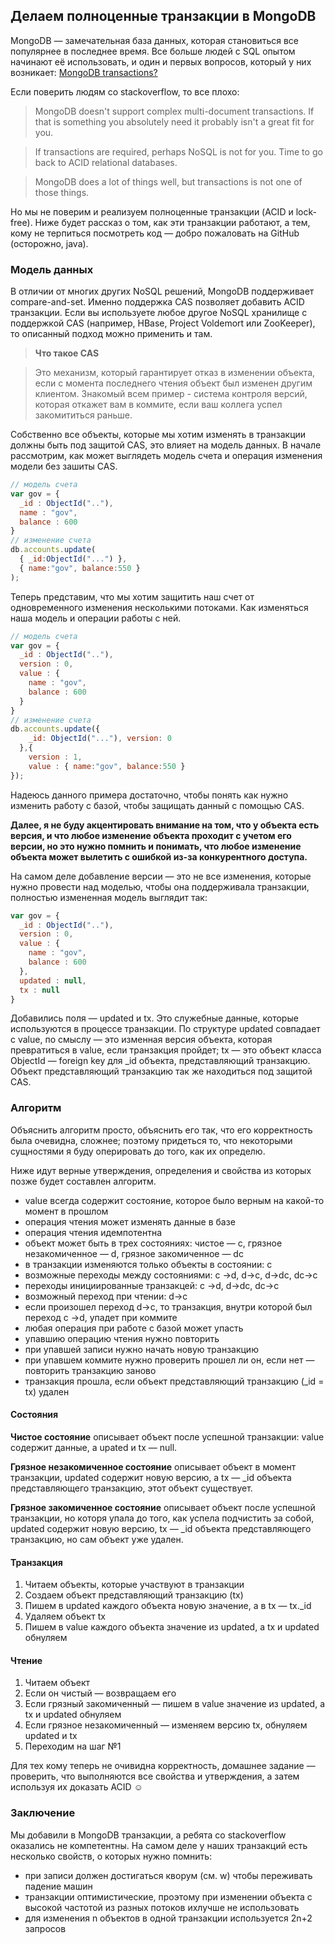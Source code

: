 ## Делаем полноценные транзакции в MongoDB

MongoDB — замечательная база данных, которая становиться все популярнее в последнее время. 
Все больше людей с SQL опытом начинают её использовать, и один и первых вопросов, который у 
них возникает: [MongoDB transactions?](http://stackoverflow.com/questions/2655251/mongodb-transactions)

Если поверить людям со stackoverflow, то все плохо:
> MongoDB doesn't support complex multi-document transactions. If that is something you absolutely 
need it probably isn't a great fit for you.

> If transactions are required, perhaps NoSQL is not for you. Time to go back to ACID relational databases.

> MongoDB does a lot of things well, but transactions is not one of those things.

Но мы не поверим и реализуем полноценные транзакции (ACID и lock-free). Ниже будет рассказ о том, 
как эти транзакции работают, а тем, кому не терпиться посмотреть код — добро пожаловать на GitHub (осторожно, java).

### Модель данных

В отличии от многих других NoSQL решений, MongoDB поддерживает compare-and-set. Именно поддержка CAS 
позволяет добавить ACID транзакции. Если вы используете любое другое NoSQL хранилище с поддержкой CAS 
(например, HBase, Project Voldemort или ZooKeeper), то описанный подход можно применить и там.

> **Что такое CAS**

> Это механизм, который гарантирует отказ в изменении объекта, если с момента последнего чтения объект 
был изменен другим клиентом. Знакомый всем пример - система контроля версий, которая откажет вам в коммите, 
если ваш коллега успел закомититься раньше.


Собственно все объекты, которые мы хотим изменять в транзакции должны быть под защитой CAS, это влияет на 
модель данных. В начале рассмотрим, как может выглядеть модель счета и операция изменения модели без зашиты CAS. 

```javascript
// модель счета
var gov = {
  _id : ObjectId(".."),
  name : "gov",
  balance : 600
}
// изменение счета
db.accounts.update( 
  { _id:ObjectId("...") }, 
  { name:"gov", balance:550 }
);
```

Теперь представим, что мы хотим защитить наш счет от одновременного изменения несколькими потоками. 
Как изменяться наша модель и операции работы с ней.

```javascript
// модель счета
var gov = {
  _id : ObjectId(".."),
  version : 0,
  value : {
    name : "gov",
    balance : 600
  }
}
// изменение счета
db.accounts.update({ 
    _id: ObjectId("..."), version: 0
  },{ 
    version : 1, 
    value : { name:"gov", balance:550 } 
});
```

Надеюсь данного примера достаточно, чтобы понять как нужно изменить работу с базой, чтобы 
защищать данный с помощью CAS.

**Далее, я не буду акцентировать внимание на том, что у объекта есть версия, и что любое изменение 
объекта проходит с учетом его версии, но это нужно помнить и понимать, что любое изменение объекта 
может вылетить с ошибкой из-за конкурентного доступа.**

На самом деле добавление версии — это не все изменения, которые нужно провести над моделью, чтобы 
она поддерживала транзакции, полностью измененная модель выглядит так:

```javascript
var gov = {
  _id : ObjectId(".."),
  version : 0,
  value : {
    name : "gov",
    balance : 600
  },
  updated : null,
  tx : null
}
```

Добавились поля — updated и tx. Это служебные данные, которые используются в процессе транзакции. 
По структуре updated совпадает с value, по смыслу — это изменная версия объекта, которая превратиться 
в value, если транзакция пройдет; tx — это объект класса ObjectId — foreign key для _id объекта, 
представляющий транзакцию. Объект представляющий транзакцию так же находиться под защитой CAS.

### Алгоритм

Объяснить алгоритм просто, объяснить его так, что его корректность была очевидна, сложнее; 
поэтому придеться то, что некоторыми сущностями я буду оперировать до того, как их определю.

Ниже идут верные утверждения, определения и свойства из которых позже будет составлен алгоритм.

- value всегда содержит состояние, которое было верным на какой-то момент в прошлом
- операция чтения может изменять данные в базе
- операция чтения идемпотентна
- объект может быть в трех состояниях: чистое — c, грязное незакомиченное — d, грязное закомиченное — dc
- в транзакции изменяются только объекты в состоянии: c
- возможные переходы между состояниями: c →d, d→c, d→dc, dc→c
- переходы инициированные транзакцей: c →d, d→dc, dc→c
- возможный переход при чтении: d→c
- если произошел переход d→c, то транзакция, внутри которой был переход c →d, упадет при коммите
- любая операция при работе с базой может упасть
- упавшию операцию чтения нужно повторить
- при упавшей записи нужно начать новую транзакцию
- при упавшем коммите нужно проверить прошел ли он, если нет — повторить транзакцию заново
- транзакция прошла, если объект представляющий транзакцию (_id = tx) удален

#### Состояния

**Чистое состояние** описывает объект после успешной транзакции: value содержит данные, а upated и tx — null.

**Грязное незакомиченное состояние** описывает объект в момент транзакции, updated содержит новую 
версию, а tx — _id объекта представляющего транзакцию, этот объект существует.

**Грязное закомиченное состояние** описывает объект после успешной транзакции, но которя упала до того, 
как успела подчистить за собой, updated содержит новую версию, tx — _id объекта представляющего транзакцию, 
но сам объект уже удален.

#### Транзакция

1. Читаем объекты, которые участвуют в транзакции
2. Создаем объект представляющий транзакцию (tx)
3. Пишем в updated каждого объекта новую значение, а в tx — tx._id
4. Удаляем объект tx
5. Пишем в value каждого объекта значение из updated, а tx и updated обнуляем

#### Чтение

1. Читаем объект
2. Если он чистый — возвращаем его
3. Если грязный закомиченный — пишем в value значение из updated, а tx и updated обнуляем
4. Если грязное незакомиченный — изменяем версию tx, обнуляем updated и tx
5. Переходим на шаг №1

Для тех кому теперь не очивидна корректность, домашнее задание — проверить, что выполняются все 
свойства и утверждения, а затем используя их доказать ACID ☺

### Заключение

Мы добавили в MongoDB транзакции, а ребята со stackoverflow оказались не компетентны. На самом деле 
у наших транзакций есть несколько свойств, о которых нужно помнить:
- при записи должен достигаться кворум (см. w) чтобы переживать падение машин
- транзакции оптимистические, проэтому при изменении объекта с высокой частотой из 
  разных потоков ихлучше не использовать
- для изменения n объектов в одной транзакции используется 2n+2 запросов 
